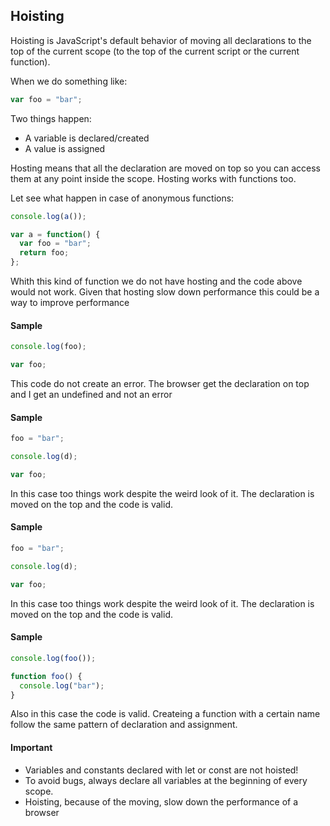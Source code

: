 ## Hoisting

Hoisting is JavaScript's default behavior of moving all declarations to the top of the current scope (to the top of the current script or the current function).

When we do something like:

```js
var foo = "bar";
```

Two things happen:

- A variable is declared/created
- A value is assigned

Hosting means that all the declaration are moved on top so you can access them at any point inside the scope.
Hosting works with functions too.

Let see what happen in case of anonymous functions:

```js
console.log(a());

var a = function() {
  var foo = "bar";
  return foo;
};
```

Whith this kind of function we do not have hosting and the code above would not work. Given that hosting slow down performance this could be a way to improve performance

#### Sample

```js
console.log(foo);

var foo;
```

This code do not create an error. The browser get the declaration on top and I get an undefined and not an error

#### Sample

```js
foo = "bar";

console.log(d);

var foo;
```

In this case too things work despite the weird look of it.
The declaration is moved on the top and the code is valid.

#### Sample

```js
foo = "bar";

console.log(d);

var foo;
```

In this case too things work despite the weird look of it.
The declaration is moved on the top and the code is valid.

#### Sample

```js
console.log(foo());

function foo() {
  console.log("bar");
}
```

Also in this case the code is valid. Createing a function with a certain name follow the same pattern of declaration and assignment.

#### Important

- Variables and constants declared with let or const are not hoisted!
- To avoid bugs, always declare all variables at the beginning of every scope.
- Hoisting, because of the moving, slow down the performance of a browser

